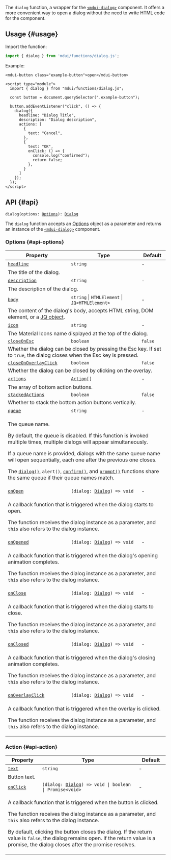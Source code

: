 The `dialog` function, a wrapper for the [`<mdui-dialog>`](/en/docs/2/components/dialog) component. It offers a more convenient way to open a dialog without the need to write HTML code for the component.

## Usage {#usage}

Import the function:

```js
import { dialog } from 'mdui/functions/dialog.js';
```

Example:

```html,example
<mdui-button class="example-button">open</mdui-button>

<script type="module">
  import { dialog } from "mdui/functions/dialog.js";

  const button = document.querySelector(".example-button");

  button.addEventListener("click", () => {
    dialog({
      headline: "Dialog Title",
      description: "Dialog description",
      actions: [
        {
          text: "Cancel",
        },
        {
          text: "OK",
          onClick: () => {
            console.log("confirmed");
            return false;
          },
        }
      ]
    });
  });
</script>
```

## API {#api}

<pre><code class="nohighlight">dialog(options: <a href="#api-options">Options</a>): <a href="/en/docs/2/components/dialog">Dialog</a></code></pre>

The `dialog` function accepts an [Options](#api-options) object as a parameter and returns an instance of the [`<mdui-dialog>`](/en/docs/2/components/dialog) component.

### Options {#api-options}

<table>
  <thead>
    <tr>
      <th>Property</th>
      <th>Type</th>
      <th>Default</th>
    </tr>
  </thead>
  <tbody>
    <tr id="options-headline">
      <td><a href="#options-headline"><code>headline</code></a></td>
      <td><code>string</code></td>
      <td>-</td>
    </tr>
    <tr>
      <td colspan="3">The title of the dialog.</td>
    </tr>
    <tr id="options-description">
      <td><a href="#options-description"><code>description</code></a></td>
      <td><code>string</code></td>
      <td>-</td>
    </tr>
    <tr>
      <td colspan="3">The description of the dialog.</td>
    </tr>
    <tr id="options-body">
      <td><a href="#options-body"><code>body</code></a></td>
      <td><code>string</code> | <code>HTMLElement</code> | <code><a href="/en/docs/2/functions/jq">JQ</a>&lt;HTMLElement&gt;</code></td>
      <td>-</td>
    </tr>
    <tr>
      <td colspan="3">The content of the dialog's body, accepts HTML string, DOM element, or a <a href="/en/docs/2/functions/jq">JQ object</a>.</td>
    </tr>
    <tr id="options-icon">
      <td><a href="#options-icon"><code>icon</code></a></td>
      <td><code>string</code></td>
      <td>-</td>
    </tr>
    <tr>
      <td colspan="3">The Material Icons name displayed at the top of the dialog.</td>
    </tr>
    <tr id="options-closeOnEsc">
      <td><a href="#options-closeOnEsc"><code>closeOnEsc</code></a></td>
      <td><code>boolean</code></td>
      <td><code>false</code></td>
    </tr>
    <tr>
      <td colspan="3">Whether the dialog can be closed by pressing the Esc key. If set to <code>true</code>, the dialog closes when the Esc key is pressed.</td>
    </tr>
    <tr id="options-closeOnOverlayClick">
      <td><a href="#options-closeOnOverlayClick"><code>closeOnOverlayClick</code></a></td>
      <td><code>boolean</code></td>
      <td><code>false</code></td>
    </tr>
    <tr>
      <td colspan="3">Whether the dialog can be closed by clicking on the overlay.</td>
    </tr>
    <tr id="options-actions">
      <td><a href="#options-actions"><code>actions</code></a></td>
      <td><code><a href="#api-action">Action</a>[]</code></td>
      <td>-</td>
    </tr>
    <tr>
      <td colspan="3">The array of bottom action buttons.</td>
    </tr>
    <tr id="options-stackedActions">
      <td><a href="#options-stackedActions"><code>stackedActions</code></a></td>
      <td><code>boolean</code></td>
      <td><code>false</code></td>
    </tr>
    <tr>
      <td colspan="3">Whether to stack the bottom action buttons vertically.</td>
    </tr>
    <tr id="options-queue">
      <td><a href="#options-queue"><code>queue</code></a></td>
      <td><code>string</code></td>
      <td>-</td>
    </tr>
    <tr>
      <td colspan="3">
        <p>The queue name.</p>
        <p>By default, the queue is disabled. If this function is invoked multiple times, multiple dialogs will appear simultaneously.</p>
        <p>If a queue name is provided, dialogs with the same queue name will open sequentially, each one after the previous one closes.</p>
        <p>The <a href="/en/docs/2/functions/dialog"><code>dialog()</code></a>, <code>alert()</code>, <a href="/en/docs/2/functions/confirm"><code>confirm()</code></a>, and <a href="/en/docs/2/functions/prompt"><code>prompt()</code></a> functions share the same queue if their queue names match.</p>
      </td>
    </tr>
    <tr id="options-onOpen">
      <td><a href="#options-onOpen"><code>onOpen</code></a></td>
      <td><code>(dialog: <a href="/en/docs/2/components/dialog">Dialog</a>) => void</code></td>
      <td>-</td>
    </tr>
    <tr>
      <td colspan="3">
        <p>A callback function that is triggered when the dialog starts to open.</p>
        <p>The function receives the dialog instance as a parameter, and <code>this</code> also refers to the dialog instance.</p>
      </td>
    </tr>
    <tr id="options-onOpened">
      <td><a href="#options-onOpened"><code>onOpened</code></a></td>
      <td><code>(dialog: <a href="/en/docs/2/components/dialog">Dialog</a>) => void</code></td>
      <td>-</td>
    </tr>
    <tr>
      <td colspan="3">
        <p>A callback function that is triggered when the dialog's opening animation completes.</p>
        <p>The function receives the dialog instance as a parameter, and <code>this</code> also refers to the dialog instance.</p>
      </td>
    </tr>
    <tr id="options-onClose">
      <td><a href="#options-onClose"><code>onClose</code></a></td>
      <td><code>(dialog: <a href="/en/docs/2/components/dialog">Dialog</a>) => void</code></td>
      <td>-</td>
    </tr>
    <tr>
      <td colspan="3">
        <p>A callback function that is triggered when the dialog starts to close.</p>
        <p>The function receives the dialog instance as a parameter, and <code>this</code> also refers to the dialog instance.</p>
      </td>
    </tr>
    <tr id="options-onClosed">
      <td><a href="#options-onClosed"><code>onClosed</code></a></td>
      <td><code>(dialog: <a href="/en/docs/2/components/dialog">Dialog</a>) => void</code></td>
      <td>-</td>
    </tr>
    <tr>
      <td colspan="3">
        <p>A callback function that is triggered when the dialog's closing animation completes.</p>
        <p>The function receives the dialog instance as a parameter, and <code>this</code> also refers to the dialog instance.</p>
      </td>
    </tr>
    <tr id="options-onOverlayClick">
      <td><a href="#options-onOverlayClick"><code>onOverlayClick</code></a></td>
      <td><code>(dialog: <a href="/en/docs/2/components/dialog">Dialog</a>) => void</code></td>
      <td>-</td>
    </tr>
    <tr>
      <td colspan="3">
        <p>A callback function that is triggered when the overlay is clicked.</p>
        <p>The function receives the dialog instance as a parameter, and <code>this</code> also refers to the dialog instance.</p>
      </td>
    </tr>
  </tbody>
</table>

### Action {#api-action}

<table>
  <thead>
    <tr>
      <th>Property</th>
      <th>Type</th>
      <th>Default</th>
    </tr>
  </thead>
  <tbody>
    <tr id="action-text">
      <td><a href="#action-text"><code>text</code></a></td>
      <td><code>string</code></td>
      <td>-</td>
    </tr>
    <tr>
      <td colspan="3">Button text.</td>
    </tr>
    <tr id="action-onClick">
      <td><a href="#action-onClick"><code>onClick</code></a></td>
      <td><code>(dialog: <a href="/en/docs/2/components/dialog">Dialog</a>) => void | boolean | Promise&lt;void&gt;</code></td>
      <td>-</td>
    </tr>
    <tr>
      <td colspan="3">
        <p>A callback function that is triggered when the button is clicked. </p>
        <p>The function receives the dialog instance as a parameter, and <code>this</code> also refers to the dialog instance.</p>
        <p>By default, clicking the button closes the dialog. If the return value is <code>false</code>, the dialog remains open. If the return value is a promise, the dialog closes after the promise resolves.</p>
      </td>
    </tr>
  </tbody>
</table>
